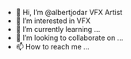 - 👋 Hi, I’m @albertjodar VFX Artist
- 👀 I’m interested in VFX 
- 🌱 I’m currently learning ...
- 💞️ I’m looking to collaborate on ...
- 📫 How to reach me ...

<!---
albertjodar/albertjodar is a ✨ special ✨ repository because its `README.md` (this file) appears on your GitHub profile.
You can click the Preview link to take a look at your changes.
--->
